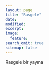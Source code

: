 ```yaml
---
layout: page
title: "Rasgele"
date: 
modified:
excerpt:
image:
  feature:
search_omit: true
sitemap: false
---
```

<html>
<head>
	<script>
		var posts = [];
		{% for post in site.posts %}
		posts.push("{{ post.url }}");
		{% endfor %}
		document.write("<meta http-equiv=\"refresh\" content=\"1;url=");
		document.write(posts[Math.floor(Math.random() * posts.length)]);
		document.write("\">");
	</script>
</head>

<body>
	Rasgele bir yayına 
	<script>
		document.write("<a href=\"");
		document.write(posts[Math.floor(Math.random() * posts.length)]);
		document.write("\">yönlendiriliyor</a>...");
	</script>
</body>
</html>
